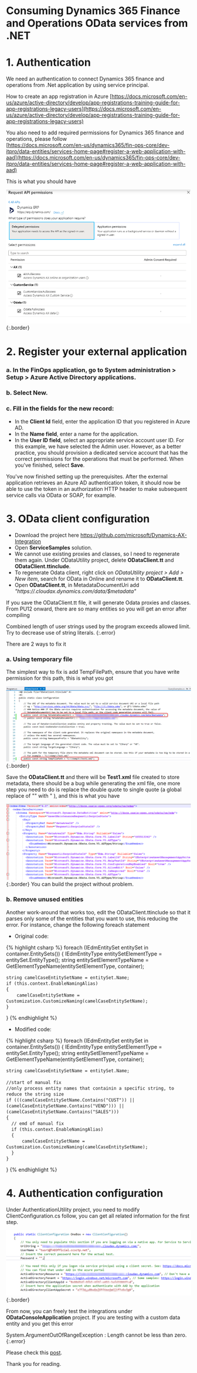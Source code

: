 # Consuming Dynamics 365 Finance and Operations OData services from .NET


# 1. Authentication 

We need an authentication to connect Dynamics 365 finance and operations from .Net application by using service principal.  

How to create an app registration in Azure [https://docs.microsoft.com/en-us/azure/active-directory/develop/app-registrations-training-guide-for-app-registrations-legacy-users](https://docs.microsoft.com/en-us/azure/active-directory/develop/app-registrations-training-guide-for-app-registrations-legacy-users) 

You also need to add required permissions for Dynamics 365 finance and operations, please follow  
[https://docs.microsoft.com/en-us/dynamics365/fin-ops-core/dev-itpro/data-entities/services-home-page#register-a-web-application-with-aad](https://docs.microsoft.com/en-us/dynamics365/fin-ops-core/dev-itpro/data-entities/services-home-page#register-a-web-application-with-aad)

This is what you should have

![Image](/imagesposts/Consuming-Dynamics-365-Finance-and-Operations-OData-services-from-NET_1.png#center){:.border}

# 2. Register your external application

### a. In the FinOps application, go to **System administration > Setup > Azure Active Directory applications**.
### b.	Select **New**.
### c.	Fill in the fields for the new record:

* In the **Client Id** field, enter the application ID that you registered in Azure AD.
* In the **Name field**, enter a name for the application.
* In the **User ID field**, select an appropriate service account user ID. For this example, we have selected the Admin user. However, as a better practice, you should provision a dedicated service account that has the correct permissions for the operations that must be performed. When you've finished, select **Save**.

You've now finished setting up the prerequisites. After the external application retrieves an Azure AD authentication token, it should now be able to use the token in an authorization HTTP header to make subsequent service calls via OData or SOAP, for example.

# 3. OData client configuration

* Download the project here https://github.com/microsoft/Dynamics-AX-Integration
* Open **ServiceSamples** solution.
* We cannot use existing proxies and classes, so I need to regenerate them again. Under ODataUtility project, delete **ODataClient.tt** and **ODataClient.ttinclude**. 
* To regenerate Odata client, right click on *ODataUtility project > Add > New item*, search for OData in Online and rename it to **ODataClient.tt**.
* Open **ODataClient.tt**, in MetadataDocumentUri add *"https://<yourEnvironment>.cloudax.dynamics.com/data/$metadata"*

If you save the ODataClient.tt file, it will generate Odata proxies and classes. From PU12 onward, there are so many entities so you will get an error after compiling 

Combined length of user strings used by the program exceeds allowed limit. Try to decrease use of string literals.
{:.error}

There are 2 ways to fix it

### a. Using temporary file

The simplest way to fix is add TempFilePath, ensure that you have write permission for this path, this is what you got

![Image](/imagesposts/Consuming-Dynamics-365-Finance-and-Operations-OData-services-from-NET_2.png#center){:.border}

Save the **ODataClient.tt** and there will be **Test1.xml** file created to store metadata, there should be a bug while generating the xml file, one more step you need to do is replace the double quote to single quote (a global replace of "" with " ), and this is what you have 

![Image](/imagesposts/Consuming-Dynamics-365-Finance-and-Operations-OData-services-from-NET_3.png#center){:.border}
You can build the project without problem.

### b. Remove unused entities

Another work-around that works too, edit the ODataClient.ttinclude so that it parses only some of the entities that you want to use, this reducing the error. For instance, change the following foreach statement

* Original code:

{% highlight csharp %}
foreach (IEdmEntitySet entitySet in container.EntitySets())
{
    IEdmEntityType entitySetElementType = entitySet.EntityType();
    string entitySetElementTypeName = GetElementTypeName(entitySetElementType, container);

    string camelCaseEntitySetName = entitySet.Name;
    if (this.context.EnableNamingAlias)
    {
        camelCaseEntitySetName = Customization.CustomizeNaming(camelCaseEntitySetName);
    }
}
{% endhighlight %}

* Modified code:

{% highlight csharp %}
foreach (IEdmEntitySet entitySet in container.EntitySets())
{
    IEdmEntityType entitySetElementType = entitySet.EntityType();
    string entitySetElementTypeName = GetElementTypeName(entitySetElementType, container);

    string camelCaseEntitySetName = entitySet.Name;

    //start of manual fix 
    //only process entity names that containin a specific string, to reduce the string size
    if (((camelCaseEntitySetName.Contains("CUST")) || (camelCaseEntitySetName.Contains("VEND"))) || (camelCaseEntitySetName.Contains("SALES")))
    {
      // emd of manual fix
      if (this.context.EnableNamingAlias)
      {
          camelCaseEntitySetName = Customization.CustomizeNaming(camelCaseEntitySetName);
      }
    }
}
{% endhighlight %}

# 4. Authentication configuration

Under AuthenticationUtility project, you need to modify ClientConfiguration.cs follow, you can get all related information for the first step.

![Image](/imagesposts/Consuming-Dynamics-365-Finance-and-Operations-OData-services-from-NET_4.png#center){:.border}
 
From now, you can freely test the integrations under **ODataConsoleApplication** project.
If you are testing with a custom data entity and you get this error 

System.ArgumentOutOfRangeException : Length cannot be less than zero.
{:.error}

Please check this [post](https://nuxulu.com/2019/12/17/Dynamics-365-finance-and-operations-ODATA-consuming-Length-cannot-be-less-than-zero.html).

Thank you for reading.

